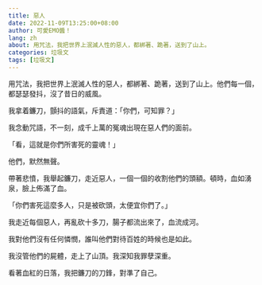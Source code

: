 ```yaml
---
title: 惡人
date: 2022-11-09T13:25:00+08:00
author: 可愛EMO醬！
lang: zh
about: 用咒法，我把世界上泯滅人性的惡人，都綁著、跪著，送到了山上。
categories: 垃圾文
tags: [垃圾文]
---
```

用咒法，我把世界上泯滅人性的惡人，都綁著、跪著，送到了山上。他們每一個，都瑟瑟發抖，沒了昔日的威風。

我拿着鐮刀，顫抖的語氣，斥責道：「你們，可知罪？」

我念動咒語，不一刻，成千上萬的冤魂出現在惡人們的面前。

「看，這就是你們所害死的靈魂！」

他們，默然無聲。

帶著悲憤，我舉起鐮刀，走近惡人，一個一個的收割他們的頭額。頓時，血如湧泉，臉上佈滿了血。

「你們害死這麼多人，只是被砍頭，太便宜你們了。」

我走近每個惡人，再亂砍十多刀，腸子都流出來了，血流成河。

我對他們沒有任何憐憫，誰叫他們對待百姓的時候也是如此。

我沒管他們的屍體，走上了山頂。我深知我罪孽深重。

看著血紅的日落，我把鐮刀的刀鋒，對準了自己。
